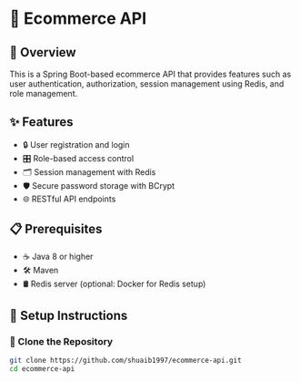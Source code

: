 # 🛒 Ecommerce API

## 📝 Overview
This is a Spring Boot-based ecommerce API that provides features such as user authentication, authorization, session management using Redis, and role management.

## ✨ Features
- 🔒 User registration and login
- 🎛️ Role-based access control
- 🗂️ Session management with Redis
- 🛡️ Secure password storage with BCrypt
- 🌐 RESTful API endpoints

## 📋 Prerequisites
- ☕ Java 8 or higher
- 🛠️ Maven
- 🛢️ Redis server (optional: Docker for Redis setup)

## 🚀 Setup Instructions

### 🔧 Clone the Repository
```bash
git clone https://github.com/shuaib1997/ecommerce-api.git
cd ecommerce-api

